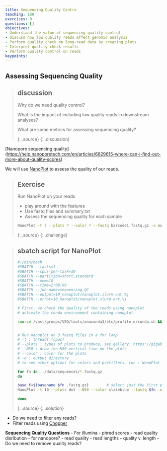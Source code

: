 ```yaml
---
title: Sequencing Quality Contro
teaching: 180
exercises: 0
questions: []
objectives:
- Understand the value of sequencing quality control
- Discuss how low quality reads affect genomic analysis
- Perform quality check on long-read data by creating plots
- Interpret quality check results
- Perform quality control on reads
keypoints:
---
```


## Assessing Sequencing Quality

> ## discussion
>
> Why do we need quality control?  
> 
> What is the impact of including low quality reads in downstream analyses?  
>
> What are some metrics for assessing sequencing quality?  
> 
> {: .source}
{: .discussion}

 [Nanopore sequencing quality] (https://help.nanoporetech.com/en/articles/6629615-where-can-i-find-out-more-about-quality-scores)

We will use [NanoPlot](https://github.com/wdecoster/NanoPlot?tab=readme-ov-file) to assess the quality of our reads. 

> ## Exercise
>
> Run NanoPlot on your reads
> - play around with the features
> - Use fastq files and summary.txt
> - Assess the sequencing quality for each sample
> 
>```bash
> NanoPlot -t ? --plots ? --color ? --fastq barcode1.fastq.gz -o output_dir/barcode1
>```
> 
> {: .source}
{: .challenge}


> ## sbatch script for NanoPlot
> ```bash
> #!/bin/bash
>#SBATCH --tasks=1
>#SBATCH --cpus-per-task=10
>#SBATCH --partition=short,standard
>#SBATCH --mem=1G
>#SBATCH --time=2:00:00
>#SBATCH --job-name=sequencing_QC
>#SBATCH --output=10_nanoplot/nanoplot.slurm.out.%j
>#SBATCH --error=10_nanoplot/nanoplot.slurm.err.%j
>
># First, we check the quality of the reads using nanoplot
># activate the conda environment containing nanoplot
>
>source /vast/groups/VEO/tools/anaconda3/etc/profile.d/conda.sh && conda activate nanoplot_v1.41.3
>
>
># Run nanoplot on 3 fastq files in a for loop
># -t : threads (cpus)
># --plots : types of plots to produce, see gallery: https://gigabaseorgigabyte.wordpress.com/2017/06/01/example-gallery-of-nanoplot/ 
># --N50 : draw the N50 vertical line on the plots
># --color : color for the plots
># -o : output directory
># to see other options for colors and prefilters, run : NanoPlot -h
>
>for fn in ../data/sequences/*.fastq.gz
>do
>
>base_f=$(basename $fn .fastq.gz)        # select just the first part of the name
>NanoPlot -t 10 --plots dot --N50 --color slateblue --fastq $fn -o 10_nanoplot/${base_f}/
>
>done
>```
> {: .source}
{: .solution}


- Do we need to filter any reads?
- Filter reads using [Chopper](https://github.com/wdecoster/chopper) 


**Sequencing Quality Questions**
    - For illumina
        - phred scores
        - read quality disribution
    - for nanopore?
        - read quality 
        - read lengths
        - quality v. length
        - Do we need to remove quality reads?
